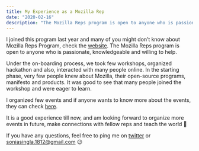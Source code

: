 ```yaml
---
title: My Experience as a Mozilla Rep
date: "2020-02-16"
description: "The Mozilla Reps program is open to anyone who is passionate, knowledgeable and willing to help."
---
```


I joined this program last year and many of you might don’t know about Mozilla Reps Program, check the [website](https://reps.mozilla.org/). The Mozilla Reps program is open to anyone who is passionate, knowledgeable and willing to help.

Under the on-boarding process, we took few workshops, organized hackathon and also, interacted with many people online. In the starting phase, very few people knew about Mozilla, their open-source programs, manifesto and products. It was good to see that many people joined the workshop and were eager to learn.

I organized few events and if anyone wants to know more about the events, they can check [here](https://reps.mozilla.org/u/soniasingla/).

It is a good experience till now, and am looking forward to organize more events in future, make connections with fellow reps and teach the world 🙂

If you have any questions, feel free to ping me on [twitter](https://twitter.com/soniasinglas) or soniasingla.1812@gmail.com 😉